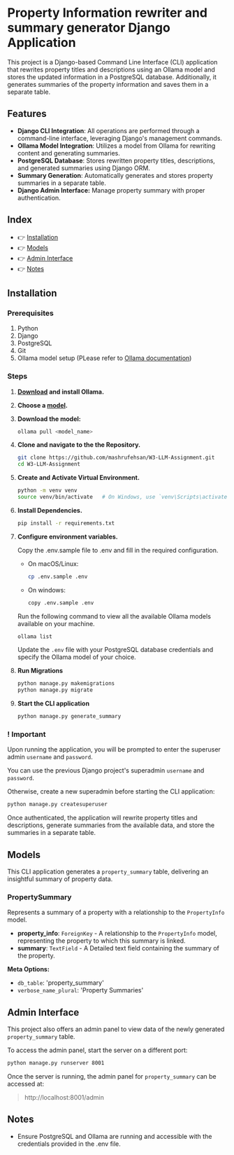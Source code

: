 
# Property Information rewriter and summary generator Django Application #

This project is a Django-based Command Line Interface (CLI) application that rewrites property titles and descriptions using an Ollama model and stores the updated information in a PostgreSQL database. Additionally, it generates summaries of the property information and saves them in a separate table.


## Features ##
- **Django CLI Integration**: All operations are performed through a command-line interface, leveraging Django's management commands.
- **Ollama Model Integration**: Utilizes a model from Ollama for rewriting content and generating summaries.
- **PostgreSQL Database**: Stores rewritten property titles, descriptions, and generated summaries using Django ORM.
- **Summary Generation**: Automatically generates and stores property summaries in a separate table.
- **Django Admin Interface:** Manage property summary with proper authentication.

## Index ##
- 👉 [Installation](#Installation "Go to: Installation")
- 👉 [Models](#Models "Go to: Models")
- 👉 [Admin Interface](#Admin-Interface "Go to: Admin Interface")
- 👉 [Notes](#Notes "Go to: Using the CLI application")


## Installation ##

### Prerequisites ###
1. Python
2. Django
3. PostgreSQL
4. Git
5. Ollama model setup (PLease refer to [Ollama documentation](https://github.com/ollama/ollama/tree/main))


### Steps ###

1. **[Download](https://ollama.com/download) and install Ollama.**

2. **Choose a [model](https://ollama.com/library).**

3. **Download the model:**
    ```bash
    ollama pull <model_name>
    ```

4. **Clone and navigate to the the Repository.**
    ```bash
    git clone https://github.com/mashrufehsan/W3-LLM-Assignment.git
    cd W3-LLM-Assignment
    ```
5. **Create and Activate Virtual Environment.**
    ```bash
    python -m venv venv
    source venv/bin/activate   # On Windows, use `venv\Scripts\activate`
    ```
6. **Install Dependencies.**
    ```bash
    pip install -r requirements.txt
    ```
7. **Configure environment variables.**

    Copy the .env.sample file to .env and fill in the required configuration.
    - On macOS/Linux:
        ```bash
        cp .env.sample .env
        ```
    - On windows:
        ```bash
        copy .env.sample .env
        ```
    Run the following command to view all the available Ollama models available on your machine.
    ```bash
    ollama list
    ```
    Update the `.env` file with your PostgreSQL database credentials and specify the Ollama model of your choice.

8. **Run Migrations**
    ```bash
    python manage.py makemigrations
    python manage.py migrate
    ```
9. **Start the CLI application**
    ```bash
    python manage.py generate_summary
    ```

### ! Important ###
Upon running the application, you will be prompted to enter the superuser admin `username` and `password`.

You can use the previous Django project's superadmin `username` and `password`.

Otherwise, create a new superadmin before starting the CLI application:
```bash
python manage.py createsuperuser
```

Once authenticated, the application will rewrite property titles and descriptions, generate summaries from the available data, and store the summaries in a separate table.

## Models ##
This CLI application generates a `property_summary` table, delivering an insightful summary of property data.

### PropertySummary ###
Represents a summary of a property with a relationship to the `PropertyInfo` model.

- **property_info**: `ForeignKey` - A relationship to the `PropertyInfo` model, representing the property to which this summary is linked.
- **summary**: `TextField` - A Detailed text field containing the summary of the property.

**Meta Options:**
- `db_table`: 'property_summary'
- `verbose_name_plural`: 'Property Summaries'


## Admin Interface ##
This project also offers an admin panel to view data of the newly generated `property_summary` table.

To access the admin panel, start the server on a different port:
```bash
python manage.py runserver 8001
```
Once the server is running, the admin panel for `property_summary` can be accessed at:
> http://localhost:8001/admin


## Notes ##
- Ensure PostgreSQL and Ollama are running and accessible with the credentials provided in the .env file.
